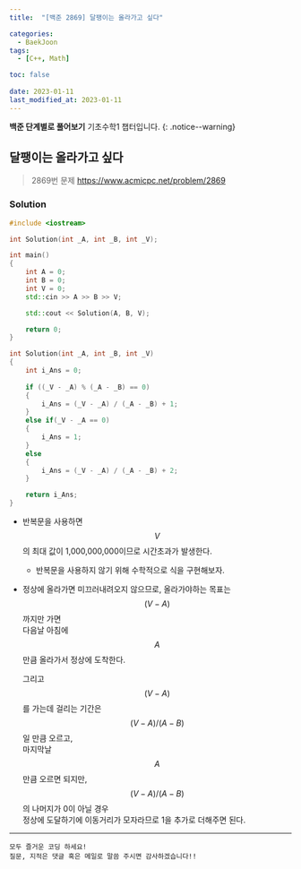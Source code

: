 ```yaml
---
title:  "[백준 2869] 달팽이는 올라가고 싶다"

categories:
  - BaekJoon
tags:
  - [C++, Math]

toc: false
 
date: 2023-01-11
last_modified_at: 2023-01-11
---
```


**백준 단계별로 풀어보기** 기초수학1 챕터입니다.
{: .notice--warning}


## 달팽이는 올라가고 싶다

> 2869번 문제 <https://www.acmicpc.net/problem/2869>

### Solution
```cpp
#include <iostream>

int Solution(int _A, int _B, int _V);

int main()
{
	int A = 0;
	int B = 0;
	int V = 0;
	std::cin >> A >> B >> V;

	std::cout << Solution(A, B, V);

	return 0;
}

int Solution(int _A, int _B, int _V)
{
	int i_Ans = 0;
	
	if ((_V - _A) % (_A - _B) == 0)
	{
		i_Ans = (_V - _A) / (_A - _B) + 1;
	}
	else if(_V - _A == 0)
	{
		i_Ans = 1;
	}
	else
	{
		i_Ans = (_V - _A) / (_A - _B) + 2;
	}

	return i_Ans;
}
```

- 반복문을 사용하면 $$V$$의 최대 값이 1,000,000,000이므로 시간초과가 발생한다.
  - 반복문을 사용하지 않기 위해 수학적으로 식을 구현해보자.  
   
  
- 정상에 올라가면 미끄러내려오지 않으므로, 올라가야하는 목표는 $$(V - A)$$까지만 가면  
  다음날 아침에 $$A$$만큼 올라가서 정상에 도착한다.  

  그리고 $$(V - A)$$를 가는데 걸리는 기간은 $$(V - A)/(A - B)$$일 만큼 오르고,  
  마지막날 $$A$$ 만큼 오르면 되지만, $$(V - A)/(A - B)$$의 나머지가 0이 아닐 경우  
  정상에 도달하기에 이동거리가 모자라므로 1을 추가로 더해주면 된다.


***

    모두 즐거운 코딩 하세요!
    질문, 지적은 댓글 혹은 메일로 말씀 주시면 감사하겠습니다!!
    